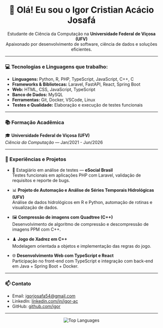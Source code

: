 <h1 align="center">👋 Olá! Eu sou o Igor Cristian Acácio Josafá</h1>

<p align="center">
  Estudante de Ciência da Computação na <strong>Universidade Federal de Viçosa (UFV)</strong><br>
  Apaixonado por desenvolvimento de software, ciência de dados e soluções eficientes.
</p>

---

### 💻 Tecnologias e Linguagens que trabalho:

- **Linguagens:** Python, R, PHP, TypeScript, JavaScript, C++, C
- **Frameworks & Bibliotecas:** Laravel, FastAPI, React, Spring Boot
- **Web:** HTML, CSS, JavaScript, TypeScript
- **Banco de Dados:** MySQL
- **Ferramentas:** Git, Docker, VSCode, Linux
- **Testes e Qualidade:** Elaboração e execução de testes funcionais

---

### 📚 Formação Acadêmica

🎓 **Universidade Federal de Viçosa (UFV)**  
_Ciência da Computação_ — Jan/2021 - Jun/2026  

---

### 🚀 Experiências e Projetos

- 🧪 Estagiário em análise de testes — **eSocial Brasil**  
  Testes funcionais em aplicações PHP com Laravel, validação de requisitos e reporte de bugs.

- 📊 **Projeto de Automação e Análise de Séries Temporais Hidrológicas (UFV)**  
  Análise de dados hidrológicos em R e Python, automação de rotinas e visualização de dados.

- 🖼️ **Compressão de imagens com Quadtree (C++)**  
  Desenvolvimento de algoritmo de compressão e descompressão de imagens PPM com C++.

- ♟️ **Jogo de Xadrez em C++**  
  Modelagem orientada a objetos e implementação das regras do jogo.

- 🌐 **Desenvolvimento Web com TypeScript e React**  
  Participação no front-end com TypeScript e integração com back-end em Java + Spring Boot + Docker.

---

### 📫 Contato

- Email: igorjosafa54@gmail.com  
- LinkedIn: [linkedin.com/in/igor-ac](https://linkedin.com/in/igor-ac)  
- GitHub: [github.com/igor](https://github.com/igor)

---

<div align="center">
  <img src="https://github-readme-stats.vercel.app/api/top-langs/?username=igor&layout=compact&theme=radical" alt="Top Languages">
</div>
